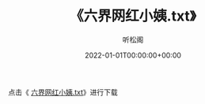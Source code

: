 ﻿---
title:  《六界网红小姨.txt》
date:   2022-01-01T00:00:00+00:00
author: 听松阁
layout: post
permalink: /六界网红小姨/
categories: 小说
tags: [小说]
---

点击《 [六界网红小姨.txt](http://img.660000.xyz/bookstukust/book/bntxt/10/六界网红小姨.txt)》进行下载